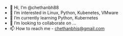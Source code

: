 - 👋 Hi, I’m @chethanbh88
- 👀 I’m interested in Linux, Python, Kubenetes, VMware
- 🌱 I’m currently learning Python, Kubernetes
- 💞️ I’m looking to collaborate on ...
- 📫 How to reach me - chethanbhis@gmail.com

<!---
chethanbh88/chethanbh88 is a ✨ special ✨ repository because its `README.md` (this file) appears on your GitHub profile.
You can click the Preview link to take a look at your changes.
--->

